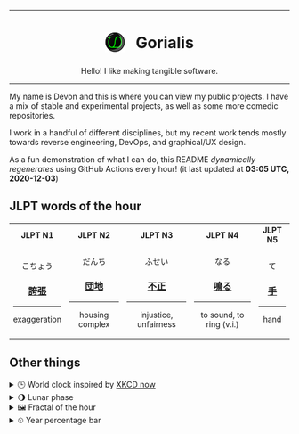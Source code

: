 ***

<h1 align="center">
<sub>
    <img src="readme/resources/avatar.png" height="36">
</sub>
&nbsp;
Gorialis
</h1>
<p align="center">
Hello! I like making tangible software.
</p>

***

My name is Devon and this is where you can view my public projects. I have a mix of stable and experimental projects, as well as some more comedic repositories.

I work in a handful of different disciplines, but my recent work tends mostly towards reverse engineering, DevOps, and graphical/UX design.

As a fun demonstration of what I can do, this README *dynamically regenerates* using GitHub Actions every hour! (it last updated at **03:05 UTC, 2020-12-03**)

<h2>JLPT words of the hour</h2>
<table>
    <tr>
        <th>JLPT N1</th>
        <th>JLPT N2</th>
        <th>JLPT N3</th>
        <th>JLPT N4</th>
        <th>JLPT N5</th>
    </tr>
    <tr>
        <td>
            <p align="center">こちょう</p>
            <h3 align="center"><b><a href="https://jisho.org/search/%E8%AA%87%E5%BC%B5">誇張</a></b></h3>
            <hr>
            <p align="center">exaggeration</p>
        </td>
        <td>
            <p align="center">だんち</p>
            <h3 align="center"><b><a href="https://jisho.org/search/%E5%9B%A3%E5%9C%B0">団地</a></b></h3>
            <hr>
            <p align="center">housing complex</p>
        </td>
        <td>
            <p align="center">ふせい</p>
            <h3 align="center"><b><a href="https://jisho.org/search/%E4%B8%8D%E6%AD%A3">不正</a></b></h3>
            <hr>
            <p align="center">injustice,<wbr> unfairness</p>
        </td>
        <td>
            <p align="center">なる</p>
            <h3 align="center"><b><a href="https://jisho.org/search/%E9%B3%B4%E3%82%8B">鳴る</a></b></h3>
            <hr>
            <p align="center">to sound,<wbr> to ring (v.i.)</p>
        </td>
        <td>
            <p align="center">て</p>
            <h3 align="center"><b><a href="https://jisho.org/search/%E6%89%8B">手</a></b></h3>
            <hr>
            <p align="center">hand</p>
        </td>
    </tr>
</table>

<h2>Other things</h2>
<details>
<summary>🕒  World clock inspired by <a href="https://xkcd.com/now">XKCD now</a></summary>

> <img src="generated/now.png" width="512">

</details>
<details>
<summary>🌖 Lunar phase</summary>

The moon is approximately 62.93% through its phase (Waning Gibbous).

</details>
<details>
<summary>&#x1f5bc; Fractal of the hour</summary>

> <img src="generated/fractal.png" width="512">

</details>
<details>
<summary>&#x23f2; Year percentage bar</summary>
<pre><code>2020 [██████████████████▁▁] 92.11%</code></pre>
</details>
